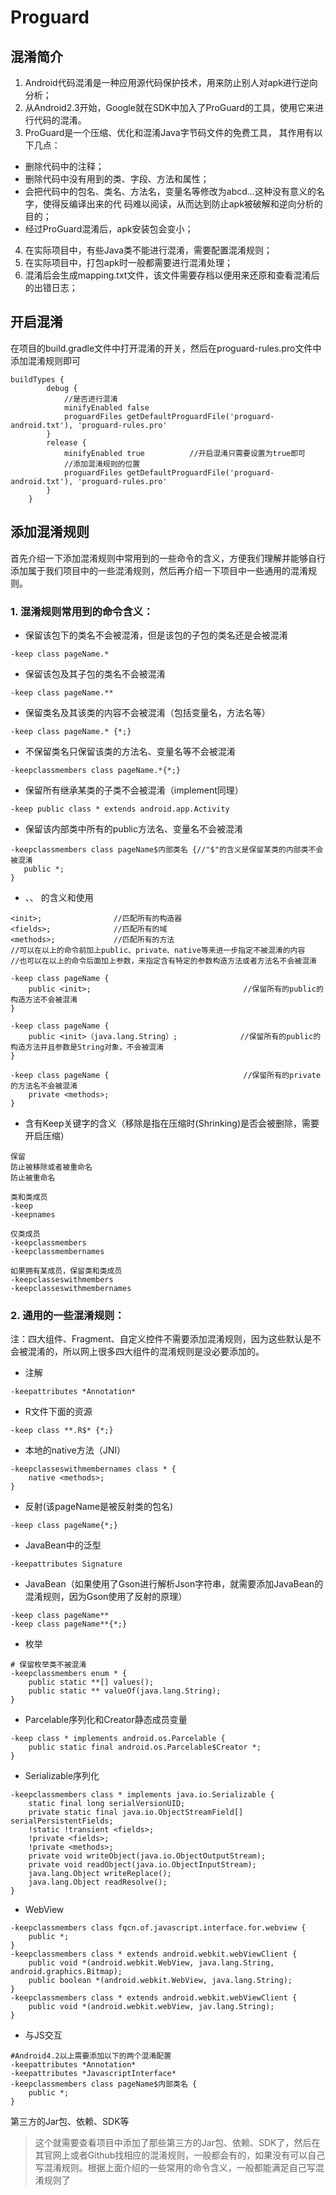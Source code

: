 # Proguard
## 混淆简介
1. Android代码混淆是一种应用源代码保护技术，用来防止别人对apk进行逆向分析；
2. 从Android2.3开始，Google就在SDK中加入了ProGuard的工具，使用它来进行代码的混淆。
3. ProGuard是一个压缩、优化和混淆Java字节码文件的免费工具， 其作用有以下几点：
- 删除代码中的注释；
- 删除代码中没有用到的类、字段、方法和属性；
- 会把代码中的包名、类名、方法名，变量名等修改为abcd...这种没有意义的名字，使得反编译出来的代    码难以阅读，从而达到防止apk被破解和逆向分析的目的；
- 经过ProGuard混淆后，apk安装包会变小；
4. 在实际项目中，有些Java类不能进行混淆，需要配置混淆规则；
5. 在实际项目中，打包apk时一般都需要进行混淆处理；
6. 混淆后会生成mapping.txt文件，该文件需要存档以便用来还原和查看混淆后的出错日志；

## 开启混淆
在项目的build.gradle文件中打开混淆的开关，然后在proguard-rules.pro文件中添加混淆规则即可
```
buildTypes {
        debug {
            //是否进行混淆
            minifyEnabled false
            proguardFiles getDefaultProguardFile('proguard-android.txt'), 'proguard-rules.pro'
        }
        release {
            minifyEnabled true          //开启混淆只需要设置为true即可
            //添加混淆规则的位置
            proguardFiles getDefaultProguardFile('proguard-android.txt'), 'proguard-rules.pro'
        }
    }
```
## 添加混淆规则
首先介绍一下添加混淆规则中常用到的一些命令的含义，方便我们理解并能够自行添加属于我们项目中的一些混淆规则，然后再介绍一下项目中一些通用的混淆规则。

### 1. 混淆规则常用到的命令含义：

- 保留该包下的类名不会被混淆，但是该包的子包的类名还是会被混淆
```
-keep class pageName.*
```

- 保留该包及其子包的类名不会被混淆
```
-keep class pageName.**
```

- 保留类名及其该类的内容不会被混淆（包括变量名，方法名等）
```
-keep class pageName.* {*;}
```

- 不保留类名只保留该类的方法名、变量名等不会被混淆
```
-keepclassmembers class pageName.*{*;}
```

- 保留所有继承某类的子类不会被混淆（implement同理）
```
-keep public class * extends android.app.Activity
```

- 保留该内部类中所有的public方法名、变量名不会被混淆
```
-keepclassmembers class pageName$内部类名 {//"$"的含义是保留某类的内部类不会被混淆
   public *;                                        
}
```
- <init>、<fields>、 <methods>的含义和使用
```
<init>;                //匹配所有的构造器
<fields>;              //匹配所有的域
<methods>;             //匹配所有的方法
//可以在以上的命令前加上public、private、native等来进一步指定不被混淆的内容
//也可以在以上的命令后面加上参数，来指定含有特定的参数构造方法或者方法名不会被混淆

-keep class pageName {
    public <init>;                                  //保留所有的public的构造方法不会被混淆
}

-keep class pageName {
    public <init>（java.lang.String）;              //保留所有的public的构造方法并且参数是String对象，不会被混淆
}

-keep class pageName {                              //保留所有的private的方法名不会被混淆
    private <methods>;
}
```

- 含有Keep关键字的含义（移除是指在压缩时(Shrinking)是否会被删除，需要开启压缩）
```
保留
防止被移除或者被重命名
防止被重命名

类和类成员
-keep
-keepnames

仅类成员
-keepclassmembers
-keepclassmembernames

如果拥有某成员，保留类和类成员
-keepclasseswithmembers
-keepclasseswithmembernames
```

### 2. 通用的一些混淆规则：
注：四大组件、Fragment、自定义控件不需要添加混淆规则，因为这些默认是不会被混淆的，所以网上很多四大组件的混淆规则是没必要添加的。

- 注解
```
-keepattributes *Annotation*
```

- R文件下面的资源
```
-keep class **.R$* {*;}
```

- 本地的native方法（JNI）
```
-keepclasseswithmembernames class * {
    native <methods>;
}
```

- 反射(该pageName是被反射类的包名)
```
-keep class pageName{*;}
```

- JavaBean中的泛型
```
-keepattributes Signature
```

- JavaBean（如果使用了Gson进行解析Json字符串，就需要添加JavaBean的混淆规则，因为Gson使用了反射的原理）
```
-keep class pageName**
-keep class pageName**{*;}
```

- 枚举
```
# 保留枚举类不被混淆
-keepclassmembers enum * {
    public static **[] values();
    public static ** valueOf(java.lang.String);
}
```

- Parcelable序列化和Creator静态成员变量
```
-keep class * implements android.os.Parcelable {
    public static final android.os.Parcelable$Creator *;
}
```

- Serializable序列化
```
-keepclassmembers class * implements java.io.Serializable {
    static final long serialVersionUID;
    private static final java.io.ObjectStreamField[] serialPersistentFields;
    !static !transient <fields>;
    !private <fields>;
    !private <methods>;
    private void writeObject(java.io.ObjectOutputStream);
    private void readObject(java.io.ObjectInputStream);
    java.lang.Object writeReplace();
    java.lang.Object readResolve();
}
```

- WebView
```
-keepclassmembers class fqcn.of.javascript.interface.for.webview {
    public *;
}
-keepclassmembers class * extends android.webkit.webViewClient {
    public void *(android.webkit.WebView, java.lang.String, android.graphics.Bitmap);
    public boolean *(android.webkit.WebView, java.lang.String);
}
-keepclassmembers class * extends android.webkit.webViewClient {
    public void *(android.webkit.webView, jav.lang.String);
}
```

- 与JS交互
```
#Android4.2以上需要添加以下的两个混淆配置
-keepattributes *Annotation*
-keepattributes *JavascriptInterface*
-keepclassmembers class pageName$内部类名 {
    public *;
}
```

第三方的Jar包、依赖、SDK等
> 这个就需要查看项目中添加了那些第三方的Jar包、依赖、SDK了，然后在其官网上或者Github找相应的混淆规则，一般都会有的，如果没有可以自己写混淆规则。根据上面介绍的一些常用的命令含义，一般都能满足自己写混淆规则了

